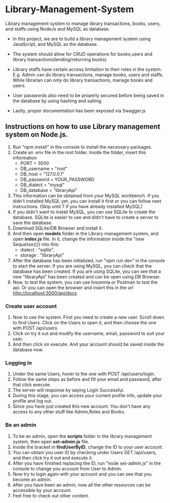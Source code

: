 # Library-Management-System
Library management system to manage library transactions, books, users, and staffs using NodeJs and MySQL as database.

* In this project, we are to build a library management system using JavaScript, and MySQL as the database.

* The system should allow for CRUD operations for books,users and library transactions(lending/returning books)

* Library staffs have certain access limitation to their roles in the system. E.g. Admin can do library transactions, manage books, users and staffs. While librarian can only do library transactions, manage books and users.

* User passwords also need to be properly secured before being saved in the database by using hashing and salting.

* Lastly, proper documentation has been exposed via Swagger.js


## Instructions on how to use Library management system on Node.js.
1. Run "npm install" in the console to install the necessary packages.
2. Create an .env file in the root folder. Inside the folder, insert this information
   * PORT = 3000
   * DB_username = "root"
   * DB_host = "127.0.0.1"
   * DB_password = YOUR_PASSWORD
   * DB_dialect = "mysql"
   * DB_database = "libraryApi"
3. This information can be obtained from your MySQL workbench. If you didn't installed MySQL yet, you can install it first or you can follow next instructions. (Skip until 7 if you have already installed MySQL)
4. If you didn't want to install MySQL, you can use SQLite to create the database. SQLite is easier to use and didn't have to create a server to save the database.
5. Download SQLite/DB Browser and install it.
6. And then open **models** folder in the Library management system, and open **index.js** file. In it, change the information inside the "new Sequelize({}) into this:
   * dialect : "sqlite",
   * storage : "libraryApi"
7. After the database has been initialized, run "npm run dev" in the console to start the server. If you are using MySQL, you can check that the database has been created. If you are using SQLite, you can see that a new "libraryApi" has been created and can be open using DB Browser.
8. Now, to test the system, you can use Insomnia or Postman to test the api. Or you can open the browser and insert this in the url [http://localhost:3000/api/docs](http://localhost:3000/api/docs)

### Create user account
1. Now to use the system. First you need to create a new user. Scroll down to find Users. Click on the Users to open it, and then choose the one with POST /api/users
2. Click on try it out and modify the username, email, password to suit your user.
3. And then click on execute. And your account should be saved inside the database now.

### Logging in
1. Under the same Users, hover to the one with POST /api/users/login.
2. Follow the same steps as before and fill your email and password, after that click execute.
3. The server will response by saying Login Successful.
4. During this stage, you can access your current profile info, update your profile and log out.
5. Since you have just created this new account. You don't have any access to any other stuff like Admin,Roles and Books.

### Be an admin
1. To be an admin, open the **scripts** folder in the library management system, then open **set-admin.js** file.
2. Inside the bracket in **findUserByID**, change the ID to your user account.
3. You can obtain you user ID by checking under Users GET /api/users, and then click try it out and execute it.
4. After you have finished replacing the ID, run "node set-admin.js" in the console to change you account from User to Admin.
5. Now try to login again with your account and you can see that you become an admin.
6. After you have been an admin, now all the other resources can be accessible by your account.
7. Feel free to check out other content.
